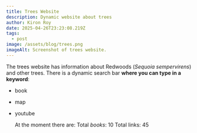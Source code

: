 ```yaml
---
title: Trees Website
description: Dynamic website about trees
author: Kiron Roy
date: 2025-04-26T23:23:08.219Z
tags:
  - post
image: /assets/blog/trees.png
imageAlt: Screenshot of trees website.
---
```

The trees website has information about Redwoods (*Sequoia sempervirens*) and other trees. There is a dynamic search bar **where you can type in a keyword**: 

* b﻿ook 
* m﻿ap
* y﻿outube

  A﻿t the moment there are: Total *books*: 10 Total links: 45